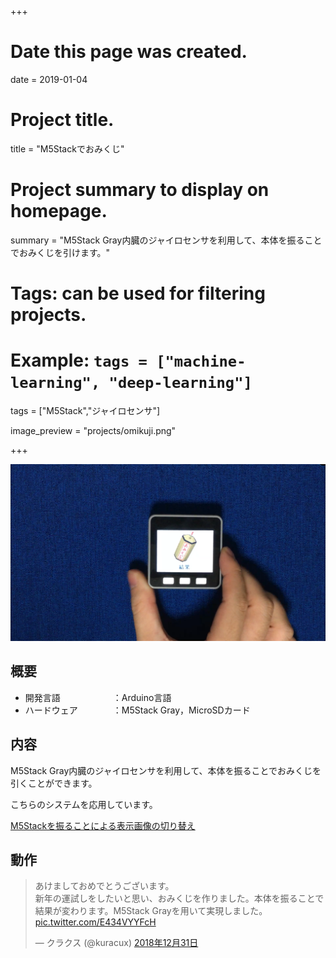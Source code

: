 +++
# Date this page was created.
date = 2019-01-04

# Project title.
title = "M5Stackでおみくじ"

# Project summary to display on homepage.
summary = "M5Stack Gray内臓のジャイロセンサを利用して、本体を振ることでおみくじを引けます。"

# Tags: can be used for filtering projects.
# Example: `tags = ["machine-learning", "deep-learning"]`
tags = ["M5Stack","ジャイロセンサ"]

image_preview = "projects/omikuji.png"

+++

![This is a image](../../img/projects/omikuji.png)

## 概要

- 開発言語　　　　　　：Arduino言語
- ハードウェア　　　　：M5Stack Gray，MicroSDカード

## 内容
M5Stack Gray内臓のジャイロセンサを利用して、本体を振ることでおみくじを引くことができます。

こちらのシステムを応用しています。

[M5Stackを振ることによる表示画像の切り替え](../shakem5stack/)

## 動作
<blockquote class="twitter-tweet" data-lang="ja"><p lang="ja" dir="ltr">あけましておめでとうございます。<br>新年の運試しをしたいと思い、おみくじを作りました。本体を振ることで結果が変わります。M5Stack Grayを用いて実現しました。 <a href="https://t.co/E434VYYFcH">pic.twitter.com/E434VYYFcH</a></p>&mdash; クラクス (@kuracux) <a href="https://twitter.com/kuracux/status/1079767055925108736?ref_src=twsrc%5Etfw">2018年12月31日</a></blockquote>
<script async src="https://platform.twitter.com/widgets.js" charset="utf-8"></script>
